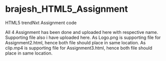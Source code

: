 # brajesh_HTML5_Assignment
HTML5 trendNxt Assignment code

All 4 Assignment has been done and uploaded here with respective name.
Supporting file also i have uploaded here.
As Logo.png is supporting file for Assignment2.html, hence both file should place in same location.
As clip.mp4 is supporting file for Assignment3.html, hence both file should place in same location.
